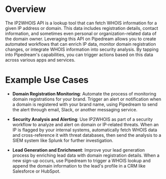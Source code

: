 # Overview

The IP2WHOIS API is a lookup tool that can fetch WHOIS information for a given IP address or domain. This data includes registration details, contact information, and sometimes even personal or organization-related data of the domain owner. Leveraging this API on Pipedream allows you to create automated workflows that can enrich IP data, monitor domain registration changes, or integrate WHOIS information into security analysis. By tapping into Pipedream's capabilities, you can trigger actions based on this data across various apps and services.

# Example Use Cases

- **Domain Registration Monitoring**: Automate the process of monitoring domain registrations for your brand. Trigger an alert or notification when a domain is registered with your brand name, using Pipedream to send the alert through email, Slack, or another messaging service.

- **Security Analysis and Alerting**: Use IP2WHOIS as part of a security workflow to analyze and alert on domain or IP-related threats. When an IP is flagged by your internal systems, automatically fetch WHOIS data and cross-reference it with threat databases, then send the analysis to a SIEM system like Splunk for further investigation.

- **Lead Generation and Enrichment**: Improve your lead generation process by enriching lead data with domain registration details. When a new sign-up occurs, use Pipedream to trigger a WHOIS lookup and append the domain information to the lead's profile in a CRM like Salesforce or HubSpot.
